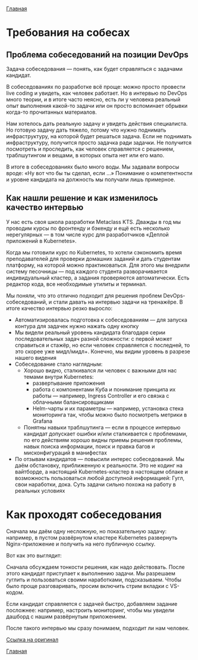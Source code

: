 [Главная][1]

# Требования на собесах

## Проблема собеседований на позиции DevOps
Задача собеседования — понять, как будет справляться с задачами кандидат.

В собеседованиях по разработке всё проще: можно просто провести live coding и увидеть, как человек работает. Но в интервью по DevOps много теории, и в итоге часто неясно, есть ли у человека реальный опыт выполнения какой-то задачи или он просто вспоминает обрывки когда-то прочитанных материалов. 
        
Нам хотелось дать реальную задачу и увидеть действия специалиста. Но готовую задачу дать тяжело, потому что нужно поднимать инфраструктуру, на которой будет решаться задача. Если не поднимать инфраструктуру, получится просто задачка ради задачки. Не получится посмотреть и проследить, как человек справляется с решением, траблшутингом и вещами, в которых опыта нет или его мало.
        
В итоге в собеседованиях было много воды. Мы задавали вопросы вроде: «Ну вот что бы ты сделал, если …» Понимание о компетентности и уровне кандидата на должность мы получали лишь примерное.

## Как нашли решение и как изменилось качество интервью

У нас есть своя школа разработки Metaclass KTS. Дважды в год мы проводим курсы по фронтенду и бэкенду и ещё есть несколько нерегулярных — в том числе курс для разработчиков «Деплой приложений в Kubernetes». 

Когда мы готовили курс по Kubernetes, то хотели сэкономить время преподавателей для проверки домашних заданий и дать студентам платформу, на которой можно практиковаться. Для этого мы внедрили систему песочницы — под каждого студента разворачивается индивидуальный кластер, а задания проверяются автоматически. Есть редактор кода, все необходимые утилиты и терминал.

Мы поняли, что это отлично подходит для решения проблем DevOps-собеседований, и стали давать на интервью задачи на тренажёре. В итоге качество интервью резко выросло:

+ Автоматизировалась подготовка к собеседованиям — для запуска контура для задачек нужно нажать одну кнопку
+ Мы видели реальный уровень кандидата благодаря серии последовательных задач разной сложности: с первой может справиться и стажёр, но если человек справляется с последней, то это скорее уже мидл/мидл+. Конечно, мы видим уровень в разрезе нашего видения
+ Собеседование стало наглядным:
    + Хорошо видно, сталкивался ли человек с важными для нас темами внутри Kubernetes:
        + развертывание приложения
        + работа с компонентами Куба и понимание принципа их работы — например, Ingress Controller и его связка с облачными балансировщиками
        + Helm-чарты и их параметры — например, установка стека мониторинга так, чтобы можно было посмотреть метрики в Grafana
    + Понятны навыки траблшутинга — если в процессе интервью кандидат допускает ошибки и/или сталкивается с проблемами, по его действиям хорошо видны приемы решения проблемы, навык поиска информации, поиск и правка багов и мисконфигураций в манифестах
+ По отзывам кандидатов — повысили интерес собеседований. Мы даём обстановку, приближенную к реальности. Это не кодинг на вайтборде, а настоящий Kubernetes-кластер в настоящем облаке и возможность пользоваться любой доступной информацией: Гугл, свои наработки, дока. Суть задачи сильно похожа на работу в реальных условиях

# Как проходят собеседования

Сначала мы даём одну несложную, но показательную задачу: например, в пустом развёрнутом кластере Kubernetes развернуть Nginx-приложение и получить на него публичную ссылку.

Вот как это выглядит:

Сначала обсуждаем тонкости решения, как надо действовать. После этого кандидат приступает к выполнению задачи. Мы разрешаем гуглить и пользоваться своими наработками, подсказываем. Чтобы было проще разговаривать, просим включить стрим вкладки с VS-кодом.

Если кандидат справляется с задачей быстро, добавляем задание посложнее: например, настроить мониторинг, чтобы мы увидели дашборд с нашим развёрнутым приложением.

После такого интервью мы сразу понимаем, подходит ли нам человек.

[Ссылка на оригинал](https://habr.com/ru/amp/publications/795277/)

[Главная][1]

[1]: /knowledge-base/
